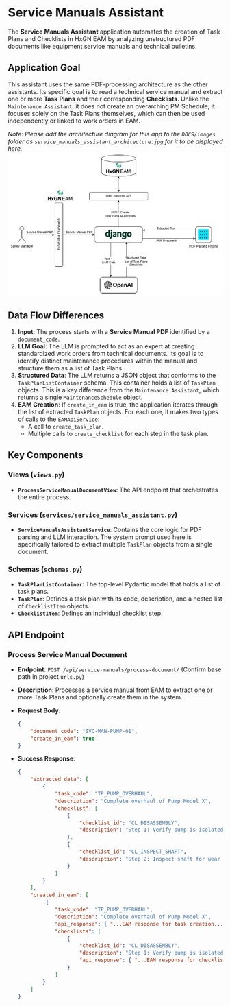 # Service Manuals Assistant

The **Service Manuals Assistant** application automates the creation of Task Plans and Checklists in HxGN EAM by analyzing unstructured PDF documents like equipment service manuals and technical bulletins.

## Application Goal

This assistant uses the same PDF-processing architecture as the other assistants. Its specific goal is to read a technical service manual and extract one or more **Task Plans** and their corresponding **Checklists**. Unlike the `Maintenance Assistant`, it does not create an overarching PM Schedule; it focuses solely on the Task Plans themselves, which can then be used independently or linked to work orders in EAM.

*Note: Please add the architecture diagram for this app to the `DOCS/images` folder as `service_manuals_assistant_architecture.jpg` for it to be displayed here.*
![Service Manuals Assistant Architecture](./images/service_manuals_assistant_architecture.jpg)

## Data Flow Differences

1. **Input**: The process starts with a **Service Manual PDF** identified by a `document_code`.
2. **LLM Goal**: The LLM is prompted to act as an expert at creating standardized work orders from technical documents. Its goal is to identify distinct maintenance procedures within the manual and structure them as a list of Task Plans.
3. **Structured Data**: The LLM returns a JSON object that conforms to the `TaskPlanListContainer` schema. This container holds a list of `TaskPlan` objects. This is a key difference from the `Maintenance Assistant`, which returns a single `MaintenanceSchedule` object.
4. **EAM Creation**: If `create_in_eam` is true, the application iterates through the list of extracted `TaskPlan` objects. For each one, it makes two types of calls to the `EAMApiService`:
    - A call to `create_task_plan`.
    - Multiple calls to `create_checklist` for each step in the task plan.

## Key Components

### Views (`views.py`)

- **`ProcessServiceManualDocumentView`**: The API endpoint that orchestrates the entire process.

### Services (`services/service_manuals_assistant.py`)

- **`ServiceManualsAssistantService`**: Contains the core logic for PDF parsing and LLM interaction. The system prompt used here is specifically tailored to extract multiple `TaskPlan` objects from a single document.

### Schemas (`schemas.py`)

- **`TaskPlanListContainer`**: The top-level Pydantic model that holds a list of task plans.
- **`TaskPlan`**: Defines a task plan with its code, description, and a nested list of `ChecklistItem` objects.
- **`ChecklistItem`**: Defines an individual checklist step.

## API Endpoint

### Process Service Manual Document

- **Endpoint**: `POST /api/service-manuals/process-document/` (Confirm base path in project `urls.py`)
- **Description**: Processes a service manual from EAM to extract one or more Task Plans and optionally create them in the system.
- **Request Body**:

    ```json
    {
        "document_code": "SVC-MAN-PUMP-01",
        "create_in_eam": true
    }
    ```

- **Success Response**:

    ```json
    {
        "extracted_data": [
            {
                "task_code": "TP_PUMP_OVERHAUL",
                "description": "Complete overhaul of Pump Model X",
                "checklist": [
                    {
                        "checklist_id": "CL_DISASSEMBLY",
                        "description": "Step 1: Verify pump is isolated and LOTO is applied"
                    },
                    {
                        "checklist_id": "CL_INSPECT_SHAFT",
                        "description": "Step 2: Inspect shaft for wear and runout"
                    }
                ]
            }
        ],
        "created_in_eam": [
             {
                "task_code": "TP_PUMP_OVERHAUL",
                "description": "Complete overhaul of Pump Model X",
                "api_response": { "...EAM response for task creation..." },
                "checklists": [
                    {
                        "checklist_id": "CL_DISASSEMBLY",
                        "description": "Step 1: Verify pump is isolated and LOTO is applied",
                        "api_response": { "...EAM response for checklist creation..." }
                    }
                ]
            }
        ]
    }
    ```
